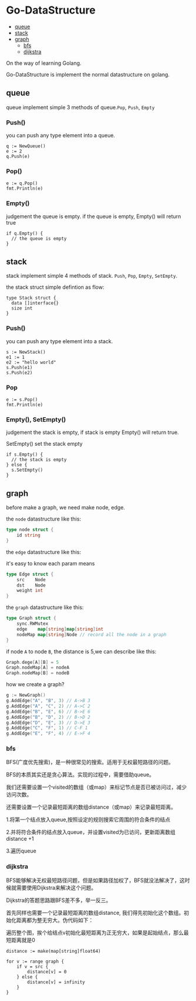 # Go-DataStructure
- [queue](#queue)
- [stack](#stack)
- [graph](#graph)
    - [bfs](#bfs)
    - [dijkstra](#dijkstra)

On the way of learning Golang.

Go-DataStructure is implement the normal datastructure on golang.

## queue
queue implement simple 3 methods of queue.`Pop`, `Push`, `Empty`

### Push()
you can push any type element into a queue.
```golang
q := NewQueue()
e := 2
q.Push(e)
```
### Pop()
```golang 
e := q.Pop()
fmt.Println(e)
```
### Empty()
judgement the queue is empty. if the queue is empty, Empty() will return true
```golang
if q.Empty() {
  // the queue is empty
}
```
## stack
stack implement simple 4 methods of stack. `Push`, `Pop`, `Empty`, `SetEmpty`.

the stack struct simple defintion as flow:
```golang
type Stack struct {
  data []interface{}
  size int
}
```

### Push()
you can push any type element into a stack.
```golang
s := NewStack()
e1 := 1
e2 := "hello world"
s.Push(e1)
s.Push(e2)
```
### Pop
```
e := s.Pop()
fmt.Println(e)
```

### Empty(), SetEmpty()
judgement the stack is empty, if stack is empty Empty() will return true.

SetEmpty() set the stack empty
```golang
if s.Empty() {
  // the stack is empty
} else {
  s.SetEmpty()
}
```

## graph
before make a graph, we need make node, edge.

the `node` datastructure like this:

```go
type node struct {
	id string
}
```
the `edge` datastructure like this:

it's easy to know each param means
```go
type Edge struct {
	src    Node
	dst    Node
	weight int
}
```
the `graph` datastructure like this:
```go
type Graph struct {
	sync.RWMutex
	edge    map[string]map[string]int
	nodeMap map[string]Node // record all the node in a graph
}
```
if node `A` to node `B`, the distance is 5,we can describe like this:
```go
Graph.dege[A][B] = 5
Graph.nodeMap[A] = nodeA
Graph.nodeMap[B] = nodeB
```

how we create a graph?
```go
g := NewGraph()
g.AddEdge("A", "B", 3) // A->B 3
g.AddEdge("A", "C", 2) // A->C 2
g.AddEdge("B", "E", 6) // B->E 6
g.AddEdge("B", "D", 2) // B->D 2
g.AddEdge("D", "E", 3) // D->E 3
g.AddEdge("C", "F", 1) // C-F 1
g.AddEdge("E", "F", 4) // E->F 4
```

### bfs
BFS(广度优先搜索)，是一种很常见的搜索。适用于无权最短路径的问题。

BFS的本质其实还是贪心算法。实现的过程中，需要借助queue。

我们还需要设置一个visited的数组（或map）来标记节点是否已被访问过，减少访问次数。

还需要设置一个记录最短距离的数组distance（或map）来记录最短距离。

1.将第一个结点放入queue,按照设定的规则搜索它周围的符合条件的结点

2.并将符合条件的结点放入queue，并设置visited为已访问，更新距离数组distance +1

3.遍历queue

### dijkstra
BFS能够解决无权最短路径问题，但是如果路径加权了，BFS就没法解决了，这时候就需要使用Dijkstra来解决这个问题。

Dijkstra的答题思路跟BFS差不多，举一反三。

首先同样也需要一个记录最短距离的数组distance, 我们得先初始化这个数组。初始化距离都为整无穷大。伪代码如下：

遍历整个图，挨个给结点v初始化最短距离为正无穷大，如果是起始结点，那么最短距离就是0
```golang
distance := make(map[string]float64)

for v := range graph {
    if v = src {
        distance[v] = 0
    } else {
        distance[v] = infinity
    }
}
```

